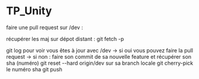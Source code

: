 # TP_Unity

faire une pull request sur /dev : 

récupérer les maj sur dépot distant : git fetch -p 

git log pour voir vous êtes à jour avec /dev 
-> si oui vous pouvez faire la pull request
-> si non : 
faire son commit de sa nouvelle feature et récupérer son sha (numéro) 
git reset --hard origin/dev sur sa branch locale
git cherry-pick le numéro sha 
git push 
